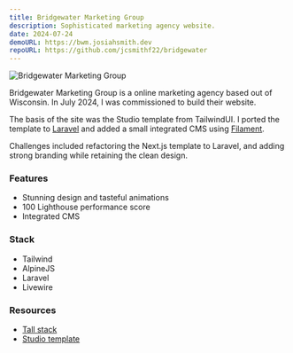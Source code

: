 ```yaml
---
title: Bridgewater Marketing Group
description: Sophisticated marketing agency website.
date: 2024-07-24
demoURL: https://bwm.josiahsmith.dev
repoURL: https://github.com/jcsmithf22/bridgewater
---
```


![Bridgewater Marketing Group](/bridgewater.png)

Bridgewater Marketing Group is a online marketing agency based out of Wisconsin. In July 2024, I was commissioned to build their website.

The basis of the site was the Studio template from TailwindUI. I ported the template to [Laravel](https://laravel.com) and added a small integrated CMS using [Filament](https://filamentphp.com).

Challenges included refactoring the Next.js template to Laravel, and adding strong branding while retaining the clean design.

### Features
- Stunning design and tasteful animations
- 100 Lighthouse performance score
- Integrated CMS

### Stack
- Tailwind
- AlpineJS
- Laravel
- Livewire

### Resources
- [Tall stack](https://tallstack.dev/)
- [Studio template](https://tailwindui.com/templates/studio)

